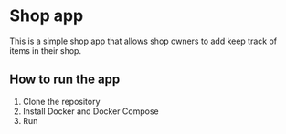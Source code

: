# Shop app
This is a simple shop app that allows shop owners to add keep track of items in their shop.
## How to run the app
1. Clone the repository
2. Install Docker and Docker Compose
3. Run
   ```docker-compose build
   ```
   ```docker-compose up
   ```